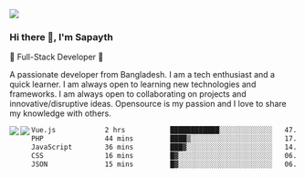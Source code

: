 <!-- **sapayth/sapayth** is a ✨ _special_ ✨ repository because its `README.md` (this file) appears on your GitHub profile.

Here are some ideas to get you started:

- 🔭 I’m currently working on ...
- 🌱 I’m currently learning ...
- 👯 I’m looking to collaborate on ...
- 🤔 I’m looking for help with ...
- 💬 Ask me about ...
- 📫 How to reach me: ...
- 😄 Pronouns: ...
- ⚡ Fun fact: ...
-->
![](https://user-images.githubusercontent.com/74038190/226190894-18e959ba-d458-4a94-ac44-790190f2a947.gif)
### Hi there 👋, I'm Sapayth

🚀 Full-Stack Developer 🚀

A passionate developer from Bangladesh. I am a tech enthusiast and a quick learner. I am always open to learning new technologies and frameworks. I am always open to collaborating on projects and innovative/disruptive ideas. Opensource is my passion and I love to share my knowledge with others.

<div>
<a href="https://github.com/sapayth/github-readme-stats">
  <img align="left" src="https://github-readme-stats.vercel.app/api?username=sapayth&show_icons=true&count_private=true" />
</a>
<a href="https://github.com/sapayth/github-readme-stats">
  <img align="left" src="https://github-readme-stats.vercel.app/api/top-langs/?username=sapayth" />
</a>
</div>
<!--START_SECTION:waka-->

```txt
Vue.js            2 hrs           ████████████░░░░░░░░░░░░░   47.62 %
PHP               44 mins         ████▒░░░░░░░░░░░░░░░░░░░░   17.70 %
JavaScript        36 mins         ███▓░░░░░░░░░░░░░░░░░░░░░   14.32 %
CSS               16 mins         █▓░░░░░░░░░░░░░░░░░░░░░░░   06.57 %
JSON              15 mins         █▓░░░░░░░░░░░░░░░░░░░░░░░   06.30 %
```

<!--END_SECTION:waka-->
